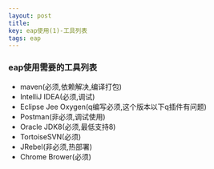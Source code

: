 ```yaml
---
layout: post
title: 
key: eap使用(1)-工具列表
tags: eap
---
```


### eap使用需要的工具列表

* maven(必须,依赖解决,编译打包)
* IntelliJ IDEA(必须,调试)
* Eclipse Jee Oxygen(q编写必须,这个版本以下q插件有问题)
* Postman(非必须,调试使用)
* Oracle JDK8(必须,最低支持8)
* TortoiseSVN(必须)
* JRebel(非必须,热部署)
* Chrome Brower(必须)
